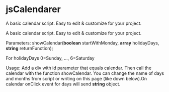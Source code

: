 # jsCalendarer
A basic calendar script. Easy to edit &amp; customize for your project.
		<p>A basic calendar script. Easy to edit & customize for your project.</p>
		<p>Parameters: showCalendar(<b>boolean</b> startWithMonday, <b>array</b> holidayDays, <b>string</b> returnFunction);</p>
		<p>For holidayDays 0=Sunday, ..., 6=Saturday</p>
		<p>Usage: Add a div with id parameter that equals calendar. Then call the calendar with the function showCalendar. You can change the name of days and months from script or writing on this page (like down below).On calendar onClick event for days will send <b>string</b> object.</p>
